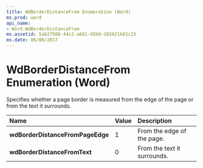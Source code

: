 ```yaml
---
title: WdBorderDistanceFrom Enumeration (Word)
ms.prod: word
api_name:
- Word.WdBorderDistanceFrom
ms.assetid: 5ab27988-44c2-a601-45b0-265821b01c15
ms.date: 06/08/2017
---
```



# WdBorderDistanceFrom Enumeration (Word)

Specifies whether a page border is measured from the edge of the page or from the text it surrounds.



|**Name**|**Value**|**Description**|
|:-----|:-----|:-----|
| **wdBorderDistanceFromPageEdge**|1|From the edge of the page.|
| **wdBorderDistanceFromText**|0|From the text it surrounds.|

